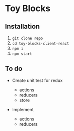 # Toy Blocks

## Installation

1. `git clone repo`
2. `cd toy-blocks-client-react`
3. `npm i`
4. `npm start`


## To do

* Create unit test for redux
    * actions
    * reducers
    * store

* Implement 
    * actions
    * reducers